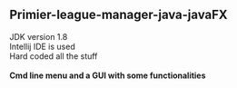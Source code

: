 ## Primier-league-manager-java-javaFX


JDK version 1.8<br/>
Intellij IDE is used <br/>
Hard coded all the stuff <br/><br/>
<b>Cmd line menu and a GUI with some functionalities
